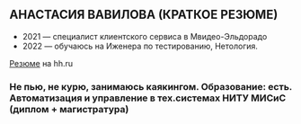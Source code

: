 
## АНАСТАСИЯ ВАВИЛОВА (КРАТКОЕ РЕЗЮМЕ)

* 2021 — специалист клиентского сервиса в Мвидео-Эльдорадо
* 2022 — обучаюсь на  Иженера по тестированию, Нетология.

[Резюме](https://hh.ru/resume/ca0ed355ff07a048730039ed1f4e6748595634) на hh.ru 

### Не пью, не курю, занимаюсь каякингом. Образование: есть. Автоматизация и управление в тех.системах НИТУ МИСиС (диплом + магистратура)
